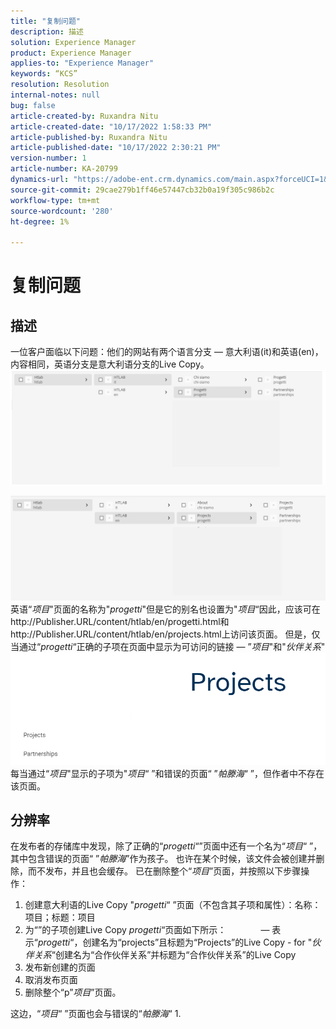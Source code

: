 ```yaml
---
title: "复制问题"
description: 描述
solution: Experience Manager
product: Experience Manager
applies-to: "Experience Manager"
keywords: “KCS”
resolution: Resolution
internal-notes: null
bug: false
article-created-by: Ruxandra Nitu
article-created-date: "10/17/2022 1:58:33 PM"
article-published-by: Ruxandra Nitu
article-published-date: "10/17/2022 2:30:21 PM"
version-number: 1
article-number: KA-20799
dynamics-url: "https://adobe-ent.crm.dynamics.com/main.aspx?forceUCI=1&pagetype=entityrecord&etn=knowledgearticle&id=dc9880c5-234e-ed11-bba2-0022480866ad"
source-git-commit: 29cae279b1ff46e57447cb32b0a19f305c986b2c
workflow-type: tm+mt
source-wordcount: '280'
ht-degree: 1%

---
```


# 复制问题

## 描述


一位客户面临以下问题：他们的网站有两个语言分支 — 意大利语(it)和英语(en)，内容相同，英语分支是意大利语分支的Live Copy。
![](assets/___dd0dcf2f-284e-ed11-bba2-0022480866ad___.png)

![](assets/___e50dcf2f-284e-ed11-bba2-0022480866ad___.png)
英语“*项目*&quot;页面的名称为&quot;*progetti*&quot;但是它的别名也设置为&quot;*项目*“因此，应该可在http://Publisher.URL/content/htlab/en/progetti.html和http://Publisher.URL/content/htlab/en/projects.html上访问该页面。
但是，仅当通过“*progetti*“正确的子项在页面中显示为可访问的链接 — ”*项目*&quot;和&quot;*伙伴关系*&quot;
![](assets/___ea0dcf2f-284e-ed11-bba2-0022480866ad___.png)
每当通过“*项目*&quot;显示的子项为&quot;*项目*“ ”和错误的页面“ ”*帕滕海*“ ”，但作者中不存在该页面。


## 分辨率


在发布者的存储库中发现，除了正确的“*progetti*“”页面中还有一个名为“*项目*“ ”，其中包含错误的页面“ ”*帕滕海*”作为孩子。
也许在某个时候，该文件会被创建并删除，而不发布，并且也会缓存。
已在删除整个“*项目*”页面，并按照以下步骤操作：

1. 创建意大利语的Live Copy &quot;*progetti*“ ”页面（不包含其子项和属性）：名称：项目；标题：项目
2. 为“”的子项创建Live Copy *progetti*“页面如下所示：              — 表示“*progetti*“，创建名为“projects”且标题为“Projects”的Live Copy - for &quot;*伙伴关系*“创建名为“合作伙伴关系”并标题为“合作伙伴关系”的Live Copy
3. 发布新创建的页面
4. 取消发布页面
5. 删除整个“p”*项目*”页面。

这边，“*项目*“ ”页面也会与错误的“*帕滕海*“ 1.
